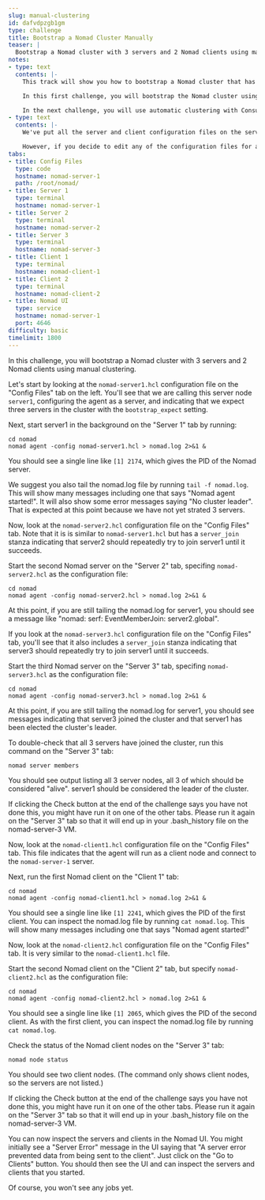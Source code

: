 ```yaml
---
slug: manual-clustering
id: dafvdpzgb1gm
type: challenge
title: Bootstrap a Nomad Cluster Manually
teaser: |
  Bootstrap a Nomad cluster with 3 servers and 2 Nomad clients using manual clustering.
notes:
- type: text
  contents: |-
    This track will show you how to bootstrap a Nomad cluster that has three servers and two clients in two different ways. You will also learn how easy it is to register Nomad tasks as Consul services and secure them with Nomad's native integration with [Consul Connect](https://www.nomadproject.io/docs/integrations/consul-connect/).

    In this first challenge, you will bootstrap the Nomad cluster using manual clustering.

    In the next challenge, you will use automatic clustering with Consul.
- type: text
  contents: |-
    We've put all the server and client configuration files on the server1 VM so that you can conveniently see them in a single Instruqt tab.

    However, if you decide to edit any of the configuration files for any reason, be sure to do so on the tab that matches the file you change.
tabs:
- title: Config Files
  type: code
  hostname: nomad-server-1
  path: /root/nomad/
- title: Server 1
  type: terminal
  hostname: nomad-server-1
- title: Server 2
  type: terminal
  hostname: nomad-server-2
- title: Server 3
  type: terminal
  hostname: nomad-server-3
- title: Client 1
  type: terminal
  hostname: nomad-client-1
- title: Client 2
  type: terminal
  hostname: nomad-client-2
- title: Nomad UI
  type: service
  hostname: nomad-server-1
  port: 4646
difficulty: basic
timelimit: 1800
---
```


In this challenge, you will bootstrap a Nomad cluster with 3 servers and 2 Nomad clients using manual clustering.

Let's start by looking at the `nomad-server1.hcl` configuration file on the "Config Files" tab on the left. You'll see that we are calling this server node `server1`, configuring the agent as a server, and indicating that we expect three servers in the cluster with the `bootstrap_expect` setting.

Next, start server1 in the background on the "Server 1" tab by running:

```bash,run
cd nomad
nomad agent -config nomad-server1.hcl > nomad.log 2>&1 &
```

You should see a single line like `[1] 2174`, which gives the PID of the Nomad server.

We suggest you also tail the nomad.log file by running `tail -f nomad.log`. This will show many messages including one that says "Nomad agent started!". It will also show some error messages saying "No cluster leader". That is expected at this point because we have not yet strated 3 servers.

Now, look at the `nomad-server2.hcl` configuration file on the "Config Files" tab. Note that it is is similar to `nomad-server1.hcl` but has a `server_join` stanza indicating that server2 should repeatedly try to join server1 until it succeeds.

Start the second Nomad server on the "Server 2" tab, specifing `nomad-server2.hcl` as the configuration file:

```bash,run
cd nomad
nomad agent -config nomad-server2.hcl > nomad.log 2>&1 &
```

At this point, if you are still tailing the nomad.log for server1, you should see a message like "nomad: serf: EventMemberJoin: server2.global".

If you look at the `nomad-server3.hcl` configuration file on the "Config Files" tab, you'll see that it also includes a `server_join` stanza indicating that server3 should repeatedly try to join server1 until it succeeds.

Start the third Nomad server on the "Server 3" tab, specifing `nomad-server3.hcl` as the configuration file:

```bash,run
cd nomad
nomad agent -config nomad-server3.hcl > nomad.log 2>&1 &
```

At this point, if you are still tailing the nomad.log for server1, you should see messages indicating that server3 joined the cluster and that server1 has been elected the cluster's leader.

To double-check that all 3 servers have joined the cluster, run this command on the "Server 3" tab:

```bash,run
nomad server members
```

You should see output listing all 3 server nodes, all 3 of which should be considered "alive". server1 should be considered the leader of the cluster.

If clicking the Check button at the end of the challenge says you have not done this, you might have run it on one of the other tabs. Please run it again on the "Server 3" tab so that it will end up in your .bash_history file on the nomad-server-3 VM.

Now, look at the `nomad-client1.hcl` configuration file on the "Config Files" tab. This file indicates that the agent will run as a client node and connect to the `nomad-server-1` server.

Next, run the first Nomad client on the "Client 1" tab:

```bash,run
cd nomad
nomad agent -config nomad-client1.hcl > nomad.log 2>&1 &
```

You should see a single line like `[1] 2241`, which gives the PID of the first client. You can inspect the nomad.log file by running `cat nomad.log`. This will show many messages including one that says "Nomad agent started!"

Now, look at the `nomad-client2.hcl` configuration file on the "Config Files" tab. It is very similar to the `nomad-client1.hcl` file.

Start the second Nomad client on the "Client 2" tab, but specify `nomad-client2.hcl` as the configuration file:

```bash,run
cd nomad
nomad agent -config nomad-client2.hcl > nomad.log 2>&1 &
```

You should see a single line like `[1] 2065`, which gives the PID of the second client. As with the first client, you can inspect the nomad.log file by running `cat nomad.log`.

Check the status of the Nomad client nodes on the "Server 3" tab:

```bash,run
nomad node status
```

You should see two client nodes. (The command only shows client nodes, so the servers are not listed.)

If clicking the Check button at the end of the challenge says you have not done this, you might have run it on one of the other tabs. Please run it again on the "Server 3" tab so that it will end up in your .bash_history file on the nomad-server-3 VM.

You can now inspect the servers and clients in the Nomad UI. You might initially see a "Server Error" message in the UI saying that "A server error prevented data from being sent to the client". Just click on the "Go to Clients" button. You should then see the UI and can inspect the servers and clients that you started.

Of course, you won't see any jobs yet.
